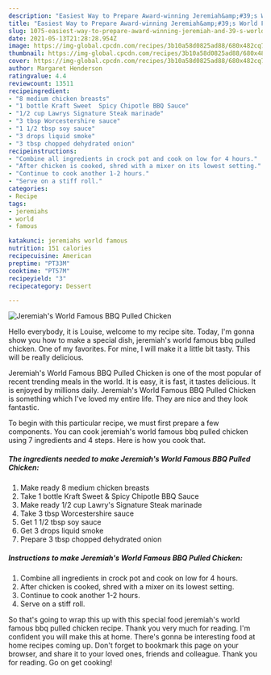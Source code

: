 ```yaml
---
description: "Easiest Way to Prepare Award-winning Jeremiah&amp;#39;s World Famous BBQ Pulled Chicken"
title: "Easiest Way to Prepare Award-winning Jeremiah&amp;#39;s World Famous BBQ Pulled Chicken"
slug: 1075-easiest-way-to-prepare-award-winning-jeremiah-and-39-s-world-famous-bbq-pulled-chicken
date: 2021-05-13T21:28:28.954Z
image: https://img-global.cpcdn.com/recipes/3b10a58d0825ad88/680x482cq70/jeremiahs-world-famous-bbq-pulled-chicken-recipe-main-photo.jpg
thumbnail: https://img-global.cpcdn.com/recipes/3b10a58d0825ad88/680x482cq70/jeremiahs-world-famous-bbq-pulled-chicken-recipe-main-photo.jpg
cover: https://img-global.cpcdn.com/recipes/3b10a58d0825ad88/680x482cq70/jeremiahs-world-famous-bbq-pulled-chicken-recipe-main-photo.jpg
author: Margaret Henderson
ratingvalue: 4.4
reviewcount: 13511
recipeingredient:
- "8 medium chicken breasts"
- "1 bottle Kraft Sweet  Spicy Chipotle BBQ Sauce"
- "1/2 cup Lawrys Signature Steak marinade"
- "3 tbsp Worcestershire sauce"
- "1 1/2 tbsp soy sauce"
- "3 drops liquid smoke"
- "3 tbsp chopped dehydrated onion"
recipeinstructions:
- "Combine all ingredients in crock pot and cook on low for 4 hours."
- "After chicken is cooked, shred with a mixer on its lowest setting."
- "Continue to cook another 1-2 hours."
- "Serve on a stiff roll."
categories:
- Recipe
tags:
- jeremiahs
- world
- famous

katakunci: jeremiahs world famous 
nutrition: 151 calories
recipecuisine: American
preptime: "PT33M"
cooktime: "PT57M"
recipeyield: "3"
recipecategory: Dessert

---
```



![Jeremiah&#39;s World Famous BBQ Pulled Chicken](https://img-global.cpcdn.com/recipes/3b10a58d0825ad88/680x482cq70/jeremiahs-world-famous-bbq-pulled-chicken-recipe-main-photo.jpg)

Hello everybody, it is Louise, welcome to my recipe site. Today, I'm gonna show you how to make a special dish, jeremiah&#39;s world famous bbq pulled chicken. One of my favorites. For mine, I will make it a little bit tasty. This will be really delicious.



Jeremiah&#39;s World Famous BBQ Pulled Chicken is one of the most popular of recent trending meals in the world. It is easy, it is fast, it tastes delicious. It is enjoyed by millions daily. Jeremiah&#39;s World Famous BBQ Pulled Chicken is something which I've loved my entire life. They are nice and they look fantastic.


To begin with this particular recipe, we must first prepare a few components. You can cook jeremiah&#39;s world famous bbq pulled chicken using 7 ingredients and 4 steps. Here is how you cook that.

<!--inarticleads1-->

##### The ingredients needed to make Jeremiah&#39;s World Famous BBQ Pulled Chicken:

1. Make ready 8 medium chicken breasts
1. Take 1 bottle Kraft Sweet &amp; Spicy Chipotle BBQ Sauce
1. Make ready 1/2 cup Lawry&#39;s Signature Steak marinade
1. Take 3 tbsp Worcestershire sauce
1. Get 1 1/2 tbsp soy sauce
1. Get 3 drops liquid smoke
1. Prepare 3 tbsp chopped dehydrated onion




<!--inarticleads2-->

##### Instructions to make Jeremiah&#39;s World Famous BBQ Pulled Chicken:

1. Combine all ingredients in crock pot and cook on low for 4 hours.
1. After chicken is cooked, shred with a mixer on its lowest setting.
1. Continue to cook another 1-2 hours.
1. Serve on a stiff roll.




So that's going to wrap this up with this special food jeremiah&#39;s world famous bbq pulled chicken recipe. Thank you very much for reading. I'm confident you will make this at home. There's gonna be interesting food at home recipes coming up. Don't forget to bookmark this page on your browser, and share it to your loved ones, friends and colleague. Thank you for reading. Go on get cooking!
